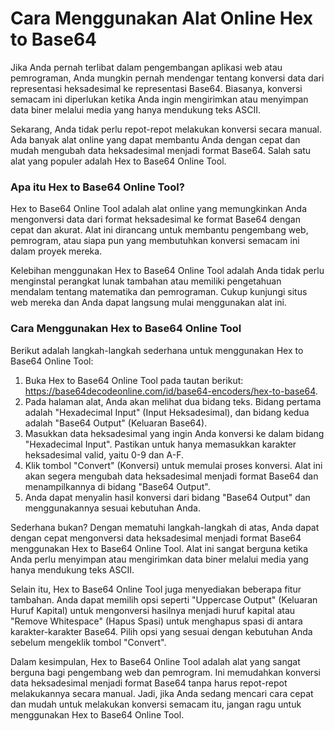 Cara Menggunakan Alat Online Hex to Base64
==========================================

Jika Anda pernah terlibat dalam pengembangan aplikasi web atau pemrograman, Anda mungkin pernah mendengar tentang konversi data dari representasi heksadesimal ke representasi Base64. Biasanya, konversi semacam ini diperlukan ketika Anda ingin mengirimkan atau menyimpan data biner melalui media yang hanya mendukung teks ASCII.

Sekarang, Anda tidak perlu repot-repot melakukan konversi secara manual. Ada banyak alat online yang dapat membantu Anda dengan cepat dan mudah mengubah data heksadesimal menjadi format Base64. Salah satu alat yang populer adalah Hex to Base64 Online Tool.

### Apa itu Hex to Base64 Online Tool?

Hex to Base64 Online Tool adalah alat online yang memungkinkan Anda mengonversi data dari format heksadesimal ke format Base64 dengan cepat dan akurat. Alat ini dirancang untuk membantu pengembang web, pemrogram, atau siapa pun yang membutuhkan konversi semacam ini dalam proyek mereka.

Kelebihan menggunakan Hex to Base64 Online Tool adalah Anda tidak perlu menginstal perangkat lunak tambahan atau memiliki pengetahuan mendalam tentang matematika dan pemrograman. Cukup kunjungi situs web mereka dan Anda dapat langsung mulai menggunakan alat ini.

### Cara Menggunakan Hex to Base64 Online Tool

Berikut adalah langkah-langkah sederhana untuk menggunakan Hex to Base64 Online Tool:

1. Buka Hex to Base64 Online Tool pada tautan berikut: <https://base64decodeonline.com/id/base64-encoders/hex-to-base64>.
2. Pada halaman alat, Anda akan melihat dua bidang teks. Bidang pertama adalah "Hexadecimal Input" (Input Heksadesimal), dan bidang kedua adalah "Base64 Output" (Keluaran Base64).
3. Masukkan data heksadesimal yang ingin Anda konversi ke dalam bidang "Hexadecimal Input". Pastikan untuk hanya memasukkan karakter heksadesimal valid, yaitu 0-9 dan A-F.
4. Klik tombol "Convert" (Konversi) untuk memulai proses konversi. Alat ini akan segera mengubah data heksadesimal menjadi format Base64 dan menampilkannya di bidang "Base64 Output".
5. Anda dapat menyalin hasil konversi dari bidang "Base64 Output" dan menggunakannya sesuai kebutuhan Anda.

Sederhana bukan? Dengan mematuhi langkah-langkah di atas, Anda dapat dengan cepat mengonversi data heksadesimal menjadi format Base64 menggunakan Hex to Base64 Online Tool. Alat ini sangat berguna ketika Anda perlu menyimpan atau mengirimkan data biner melalui media yang hanya mendukung teks ASCII.

Selain itu, Hex to Base64 Online Tool juga menyediakan beberapa fitur tambahan. Anda dapat memilih opsi seperti "Uppercase Output" (Keluaran Huruf Kapital) untuk mengonversi hasilnya menjadi huruf kapital atau "Remove Whitespace" (Hapus Spasi) untuk menghapus spasi di antara karakter-karakter Base64. Pilih opsi yang sesuai dengan kebutuhan Anda sebelum mengeklik tombol "Convert".

Dalam kesimpulan, Hex to Base64 Online Tool adalah alat yang sangat berguna bagi pengembang web dan pemrogram. Ini memudahkan konversi data heksadesimal menjadi format Base64 tanpa harus repot-repot melakukannya secara manual. Jadi, jika Anda sedang mencari cara cepat dan mudah untuk melakukan konversi semacam itu, jangan ragu untuk menggunakan Hex to Base64 Online Tool.